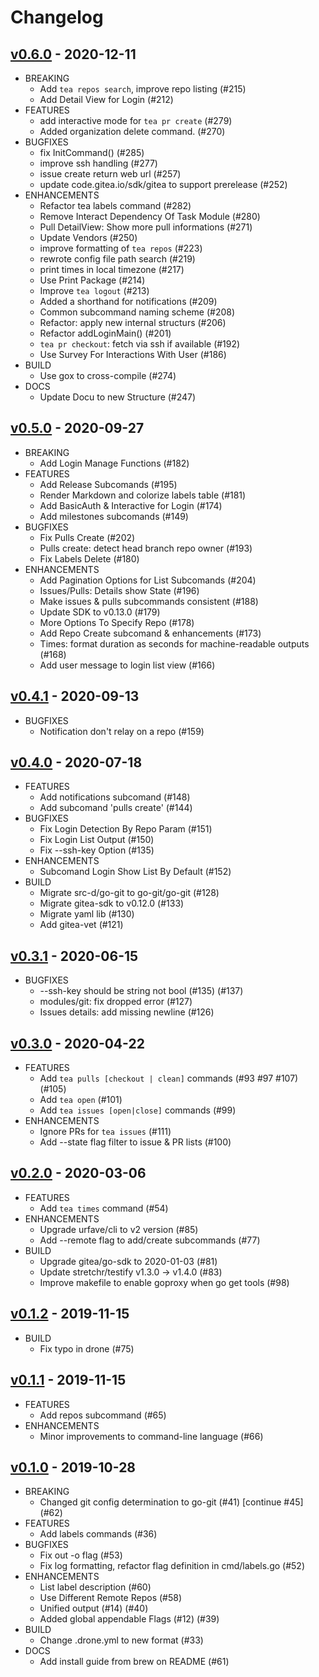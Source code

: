 # Changelog

## [v0.6.0](https://gitea.com/gitea/tea/releases/tag/v0.6.0) - 2020-12-11

* BREAKING
  * Add `tea repos search`, improve repo listing (#215)
  * Add Detail View for Login (#212)
* FEATURES
  * add interactive mode for `tea pr create` (#279)
  * Added organization delete command. (#270)
* BUGFIXES
  * fix InitCommand() (#285)
  * improve ssh handling (#277)
  * issue create return web url (#257)
  * update code.gitea.io/sdk/gitea to support prerelease (#252)
* ENHANCEMENTS
  * Refactor tea labels command (#282)
  * Remove Interact Dependency Of Task Module (#280)
  * Pull DetailView: Show more pull informations (#271)
  * Update Vendors (#250)
  * improve formatting of `tea repos` (#223)
  * rewrote config file path search (#219)
  * print times in local timezone (#217)
  * Use Print Package (#214)
  * Improve `tea logout` (#213)
  * Added a shorthand for notifications (#209)
  * Common subcommand naming scheme (#208)
  * Refactor: apply new internal structurs (#206)
  * Refactor addLoginMain() (#201)
  * `tea pr checkout`: fetch via ssh if available (#192)
  * Use Survey For Interactions With User (#186)
* BUILD
  * Use gox to cross-compile (#274)
* DOCS
  * Update Docu to new Structure (#247)

## [v0.5.0](https://gitea.com/gitea/tea/releases/tag/v0.5.0) - 2020-09-27

* BREAKING
  * Add Login Manage Functions (#182)
* FEATURES
  * Add Release Subcomands (#195)
  * Render Markdown and colorize labels table (#181)
  * Add BasicAuth & Interactive for Login (#174)
  * Add milestones subcomands (#149)
* BUGFIXES
  * Fix Pulls Create (#202)
  * Pulls create: detect head branch repo owner (#193)
  * Fix Labels Delete (#180)
* ENHANCEMENTS
  * Add Pagination Options for List Subcomands (#204)
  * Issues/Pulls: Details show State (#196)
  * Make issues & pulls subcommands consistent (#188)
  * Update SDK to v0.13.0 (#179)
  * More Options To Specify Repo (#178)
  * Add Repo Create subcomand & enhancements (#173)
  * Times: format duration as seconds for machine-readable outputs (#168)
  * Add user message to login list view (#166)

## [v0.4.1](https://gitea.com/gitea/tea/releases/tag/v0.4.1) - 2020-09-13

* BUGFIXES
  * Notification don't relay on a repo (#159)

## [v0.4.0](https://gitea.com/gitea/tea/pulls?q=&type=all&state=closed&milestone=1264) - 2020-07-18

* FEATURES
  * Add notifications subcomand (#148)
  * Add subcomand 'pulls create' (#144)
* BUGFIXES
  * Fix Login Detection By Repo Param (#151)
  * Fix Login List Output (#150)
  * Fix --ssh-key Option (#135)
* ENHANCEMENTS
  * Subcomand Login Show List By Default (#152)
* BUILD
  * Migrate src-d/go-git to go-git/go-git (#128)
  * Migrate gitea-sdk to v0.12.0 (#133)
  * Migrate yaml lib (#130)
  * Add gitea-vet (#121)

## [v0.3.1](https://gitea.com/gitea/tea/pulls?q=&type=all&state=closed&milestone=1265) - 2020-06-15

* BUGFIXES
  * --ssh-key should be string not bool (#135) (#137)
  * modules/git: fix dropped error (#127)
  * Issues details: add missing newline (#126)

## [v0.3.0](https://gitea.com/gitea/tea/pulls?q=&type=all&state=closed&milestone=1227) - 2020-04-22

* FEATURES
  * Add `tea pulls [checkout | clean]` commands (#93 #97 #107) (#105)
  * Add `tea open` (#101)
  * Add `tea issues [open|close]` commands (#99)
* ENHANCEMENTS
  * Ignore PRs for `tea issues` (#111)
  * Add --state flag filter to issue & PR lists (#100)

## [v0.2.0](https://gitea.com/gitea/tea/pulls?q=&type=all&state=closed&milestone=538) - 2020-03-06
* FEATURES
  * Add `tea times` command (#54)
* ENHANCEMENTS
  * Upgrade urfave/cli to v2 version (#85)
  * Add --remote flag to add/create subcommands (#77)
* BUILD
  * Upgrade gitea/go-sdk to 2020-01-03 (#81)
  * Update stretchr/testify v1.3.0 -> v1.4.0 (#83)
  * Improve makefile to enable goproxy when go get tools (#98)

## [v0.1.2](https://gitea.com/gitea/tea/pulls?q=&type=all&state=closed&milestone=59) - 2019-11-15
* BUILD
  * Fix typo in drone (#75)

## [v0.1.1](https://gitea.com/gitea/tea/pulls?q=&type=all&state=closed&milestone=59) - 2019-11-15
* FEATURES
  * Add repos subcommand (#65)
* ENHANCEMENTS
  * Minor improvements to command-line language (#66)

## [v0.1.0](https://gitea.com/gitea/tea/pulls?q=&type=all&state=closed&milestone=59) - 2019-10-28
* BREAKING
  * Changed git config determination to go-git (#41) [continue #45] (#62)
* FEATURES
  * Add labels commands (#36)
* BUGFIXES
  * Fix out -o flag (#53)
  * Fix log formatting, refactor flag definition in cmd/labels.go (#52)
* ENHANCEMENTS
  * List label description (#60)
  * Use Different Remote Repos (#58)
  * Unified output (#14) (#40)
  * Added global appendable Flags (#12) (#39)
* BUILD
  * Change .drone.yml to new format (#33)
* DOCS
  * Add install guide from brew on README (#61)
